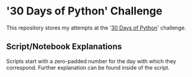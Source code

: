 # '30 Days of Python' Challenge

This repository stores my attempts at the '[30 Days of Python](https://github.com/Asabeneh/30-Days-Of-Python/tree/master)' challenge.

## Script/Notebook Explanations

Scripts start with a zero-padded number for the day with which they correspond. Further explanation can be found inside of the script.
